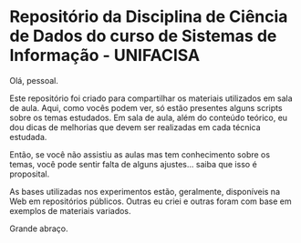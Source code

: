 # Repositório da Disciplina de Ciência de Dados do curso de Sistemas de Informação - UNIFACISA

Olá, pessoal.

Este repositório foi criado para compartilhar os materiais utilizados em sala de aula. Aqui, como vocês podem ver, só estão presentes alguns scripts sobre os temas estudados. Em sala de aula, além do conteúdo teórico, eu dou dicas de melhorias que devem ser realizadas em cada técnica estudada.

Então, se você não assistiu as aulas mas tem conhecimento sobre os temas, você pode sentir falta de alguns ajustes... saiba que isso é proposital.

As bases utilizadas nos experimentos estão, geralmente, disponíveis na Web em repositórios públicos. Outras eu criei e outras foram com base em exemplos de materiais variados.

Grande abraço.
